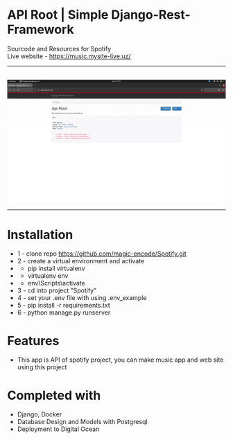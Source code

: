 
# API Root | Simple Django-Rest-Framework 
Sourcode and Resources for Spotify <br>
Live website - https://music.mysite-live.uz/ <hr><br>
<img src="./docs/spotify.png">
<hr>

# Installation
* 1 - clone repo https://github.com/magic-encode/Spotify.git
* 2 - create a virtual environment and activate
*  - pip install virtualenv
*  - virtualenv env
*  - env\Scripts\activate
* 3 - cd into project "Spotify"
* 4 - set your .env file with using .env_example
* 5 - pip install -r requirements.txt
* 6 - python manage.py runserver


# Features
* This app is API of spotify project, you can make music app and web site using this project


# Completed with
* Django, Docker 
* Database Design and Models with Postgresql
* Deployment to Digital Ocean
